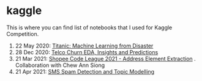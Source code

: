 # kaggle
This is where you can find list of notebooks that I used for Kaggle Competition.
1. 22 May 2020: [Titanic: Machine Learning from Disaster](https://www.kaggle.com/dsinjaya/titanic-beginner-approach)
2. 28 Dec 2020: [Telco Churn EDA, Insights and Predictions](https://github.com/davidsinjaya/kaggle/blob/master/telco_churn/telco-churn-eda-insights-and-predictions.ipynb)
3. 21 Mar 2021: [Shopee Code League 2021 - Address Element Extraction](https://github.com/davidsinjaya/address_extraction/blob/main/notebook/Sequence%20model%20to%20predict%20tagging%20(multiclass%20classification).ipynb) . Collaboration with Chew Ann Siong
4. 21 Apr 2021: [SMS Spam Detection and Topic Modelling](https://github.com/davidsinjaya/kaggle/blob/master/sms_spam_detection/sms-spam-detection-and-topic-modelling.ipynb)
